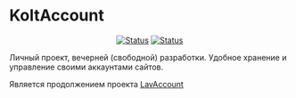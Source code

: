 # KoltAccount
<div align="center">

  <a href="">![Status](https://img.shields.io/badge/status-development-blue)</a>
  <a href="">![Status](https://img.shields.io/badge/usage-not%20for%20use-red)</a>

</div>
Личный проект, вечерней (свободной) разработки. Удобное хранение и управление своими аккаунтами сайтов.  

Является продолжением проекта [LavAccount](https://github.com/ottomayerpy/LavAccount)
